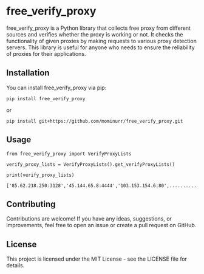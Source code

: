 free_verify_proxy
===========

free_verify_proxy is a Python library that collects free proxy from different sources and verifies whether the proxy is working or not. It checks the functionality of given proxies by making requests to various proxy detection servers. This library is useful for anyone who needs to ensure the reliability of proxies for their applications.

Installation
------------

You can install free_verify_proxy via pip:

`pip install free_verify_proxy`

or

`pip install git+https://github.com/mominurr/free_verify_proxy.git`

Usage
-----

```
from free_verify_proxy import VerifyProxyLists

verify_proxy_lists = VerifyProxyLists().get_verifyProxyLists()

print(verify_proxy_lists)

['85.62.218.250:3128','45.144.65.8:4444','103.153.154.6:80',.........................,'38.156.233.78:999']

```

Contributing
------------

Contributions are welcome! If you have any ideas, suggestions, or improvements, feel free to open an issue or create a pull request on GitHub.

License
-------

This project is licensed under the MIT License - see the LICENSE file for details.